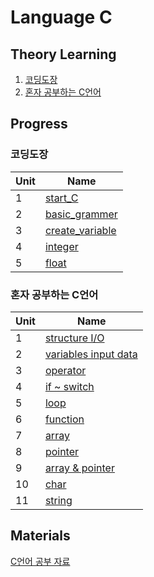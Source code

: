 # Language C

## Theory Learning
1. [코딩도장](https://dojang.io/course/view.php?id=2)
2. [혼자 공부하는 C언어]()

## Progress
### 코딩도장
| Unit | Name |
| :--- | ---- | 
| 1    | [start_C](https://github.com/JYKai/C/tree/main/coding_dojang/unit1.%20start_C) |
| 2    | [basic_grammer](https://github.com/JYKai/C/tree/main/coding_dojang/unit2.%20basic_grammer) |
| 3    | [create_variable](https://github.com/JYKai/C/tree/main/coding_dojang/unit3.%20create_variable) |
| 4    | [integer](https://github.com/JYKai/C/tree/main/coding_dojang/unit4.%20integer) |
| 5    | [float](https://github.com/JYKai/C/tree/main/coding_dojang/unit5.%20float) |

### 혼자 공부하는 C언어
| Unit | Name |
| :--- | ---- | 
| 1    | [structure I/O](https://github.com/JYKai/C/tree/main/C_basics/01_structure_io) |
| 2    | [variables input data](https://github.com/JYKai/C/tree/main/C_basics/02_variables_input_data) |
| 3    | [operator](https://github.com/JYKai/C/tree/main/C_basics/03_operator) |
| 4    | [if ~ switch](https://github.com/JYKai/C/tree/main/C_basics/04_if_switch) |
| 5    | [loop](https://github.com/JYKai/C/tree/main/C_basics/05_loop) |
| 6    | [function](https://github.com/JYKai/C/tree/main/C_basics/06_function) |
| 7    | [array](https://github.com/JYKai/C/tree/main/C_basics/07_array) |
| 8    | [pointer](https://github.com/JYKai/C/tree/main/C_basics/08_pointer) |
| 9    | [array & pointer](https://github.com/JYKai/C/tree/main/C_basics/09_array_pointer) |
| 10    | [char](https://github.com/JYKai/C/tree/main/C_basics/10_char) |
| 11    | [string](https://github.com/JYKai/C/tree/main/C_basics/11_string) |


## Materials
[C언어 공부 자료](https://github.com/innovationacademy-kr/hitchhikers_guide/blob/main/c.md)